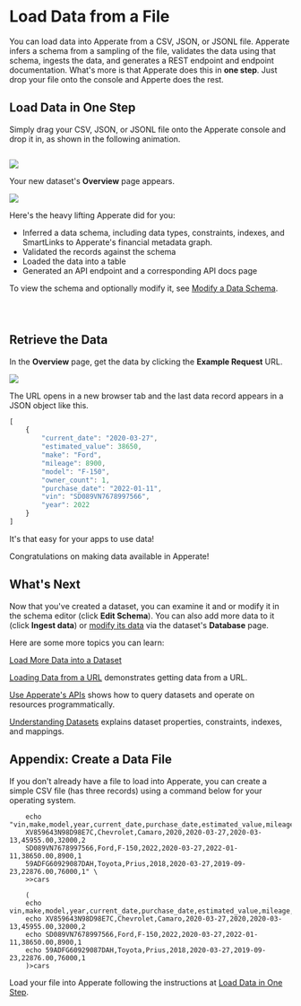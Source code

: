 # Load Data from a File

You can load data into Apperate from a CSV, JSON, or JSONL file. Apperate infers a schema from a sampling of the file, validates the data using that schema, ingests the data, and generates a REST endpoint and endpoint documentation. What's more is that Apperate does this in **one step**. Just drop your file onto the console and Apperte does the rest.

## Load Data in One Step

Simply drag your CSV, JSON, or JSONL file onto the Apperate console and drop it in, as shown in the following animation.

``` {tip} If you need a sample file to load, see [Appendix: Create a Data File](#appendix-create-a-data-file).
```

![](./loading-data-from-a-file/drop-file-onto-console.gif)

Your new dataset's **Overview** page appears.

![](./loading-data-from-a-file/cars-dataset-overview.png)

Here's the heavy lifting Apperate did for you:

- Inferred a data schema, including data types, constraints, indexes, and SmartLinks to Apperate's financial metadata graph.
- Validated the records against the schema
- Loaded the data into a table
- Generated an API endpoint and a corresponding API docs page

To view the schema and optionally modify it, see [Modify a Data Schema](../managing-your-data/updating-a-dataset-schema.md).

``` {tip} If data ingestion fails or you suspect issues, check the ingestion details in the **Data Jobs**  tab or navigate to **Logs**, and check  the **Log Stream** or **Ingestion Logs**. For guidance, see [Monitor Deployments](../administration/monitoring-deployments.md).
```

``` {important} 20,000,000 record limit per ingestion.
```

``` {note} Apperate supports CSV files that use the following common data delimiters: comma (,), tab, or pipe (\|) characters. JSON and JSONL files are also supported.
```

## Retrieve the Data

In the **Overview** page, get the data by clicking the **Example Request** URL.

![](./loading-data-from-a-file/cars-example-request.png) 

The URL opens in a new browser tab and the last data record appears in a JSON object like this.

```javascript
[
    {
        "current_date": "2020-03-27",
        "estimated_value": 38650,
        "make": "Ford",
        "mileage": 8900,
        "model": "F-150",
        "owner_count": 1,
        "purchase_date": "2022-01-11",
        "vin": "SD089VN7678997566",
        "year": 2022
    }
]
```

It's that easy for your apps to use data!

Congratulations on making data available in Apperate!

## What's Next

Now that you've created a dataset, you can examine it and or modify it in the schema editor (click **Edit Schema**). You can also add more data to it (click **Ingest data**) or [modify its data](../interacting-with-your-data/updating-a-data-record.md) via the dataset's **Database** page.

Here are some more topics you can learn:

[Load More Data into a Dataset](./load-more-data-into-a-dataset.md)

[Loading Data from a URL](./loading-data-from-a-url.md) demonstrates getting data from a URL.

[Use Apperate's APIs](../developer-tools/use-apperate-apis.md) shows how to query datasets and operate on resources programmatically.

[Understanding Datasets](../managing-your-data/understanding-datasets.md) explains dataset properties, constraints, indexes, and mappings.

## Appendix: Create a Data File

If you don't already have a file to load into Apperate, you can create a simple CSV file (has three records) using a command below for your operating system.

```{tab} Linux/MacOS
    echo "vin,make,model,year,current_date,purchase_date,estimated_value,mileage,owner_count
    XV859643N98D98E7C,Chevrolet,Camaro,2020,2020-03-27,2020-03-13,45955.00,32000,2
    SD089VN7678997566,Ford,F-150,2022,2020-03-27,2022-01-11,38650.00,8900,1
    59ADFG60929087DAH,Toyota,Prius,2018,2020-03-27,2019-09-23,22876.00,76000,1" \
    >>cars
```

``` {tab} Windows
    (
    echo vin,make,model,year,current_date,purchase_date,estimated_value,mileage,owner_count
    echo XV859643N98D98E7C,Chevrolet,Camaro,2020-03-27,2020,2020-03-13,45955.00,32000,2
    echo SD089VN7678997566,Ford,F-150,2022,2020-03-27,2022-01-11,38650.00,8900,1
    echo 59ADFG60929087DAH,Toyota,Prius,2018,2020-03-27,2019-09-23,22876.00,76000,1
    )>cars
```

Load your file into Apperate following the instructions at [Load Data in One Step](#load-data-in-one-step).